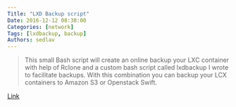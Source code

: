 ```yaml
---
Title: "LXD Backup script"
Date: 2016-12-12 08:38:00
Categories: [network]
Tags: [lxdbackup, backup]
Authors: sedlav
---
```


> This small Bash script will create an online backup your LXC container with help of Rclone and a custom bash script called lxdbackup I wrote to facilitate backups. With this combination you can backup your LCX containers to Amazon S3 or Openstack Swift.

[Link](https://cloudrkt.com/lxdbackup-script.html)
